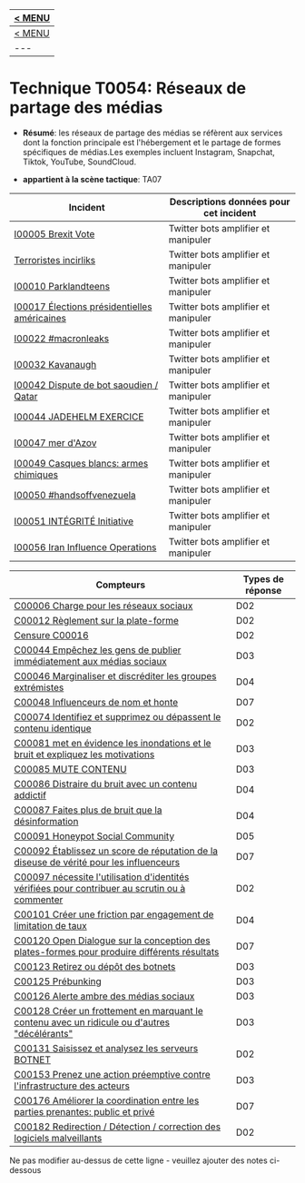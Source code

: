|[< MENU](../README.md)|
|---|
|[< MENU](../../README.md)|
|---|
# Technique T0054: Réseaux de partage des médias

* **Résumé**: les réseaux de partage des médias se réfèrent aux services dont la fonction principale est l'hébergement et le partage de formes spécifiques de médias.Les exemples incluent Instagram, Snapchat, Tiktok, YouTube, SoundCloud.

* **appartient à la scène tactique**: TA07


|Incident |Descriptions données pour cet incident |
|-------- |-------------------- |
|[I00005 Brexit Vote](../generated_pages/incidents/I00005.md) |Twitter bots amplifier et manipuler |
|[Terroristes incirliks](../generated_pages/incidents/I00007.md) |Twitter bots amplifier et manipuler |
|[I00010 Parklandteens](../generated_pages/incidents/I00010.md) |Twitter bots amplifier et manipuler |
|[I00017 Élections présidentielles américaines](../generated_pages/incidents/I00017.md) |Twitter bots amplifier et manipuler |
|[I00022 #macronleaks](../generated_pages/incidents/I00022.md) |Twitter bots amplifier et manipuler ||[I00029 MH17 Investigation](../generated_pages/incidents/I00029.md) |Twitter bots amplifier et manipuler |
|[I00032 Kavanaugh](../generated_pages/incidents/I00032.md) |Twitter bots amplifier et manipuler |
|[I00042 Dispute de bot saoudien / Qatar](../generated_pages/incidents/I00042.md) |Twitter bots amplifier et manipuler |
|[I00044 JADEHELM EXERCICE](../generated_pages/incidents/I00044.md) |Twitter bots amplifier et manipuler |
|[I00047 mer d'Azov](../generated_pages/incidents/I00047.md) |Twitter bots amplifier et manipuler |
|[I00049 Casques blancs: armes chimiques](../generated_pages/incidents/I00049.md) |Twitter bots amplifier et manipuler |
|[I00050 #handsoffvenezuela](../generated_pages/incidents/I00050.md) |Twitter bots amplifier et manipuler |
|[I00051 INTÉGRITÉ Initiative](../generated_pages/incidents/I00051.md) |Twitter bots amplifier et manipuler |
|[I00056 Iran Influence Operations](../generated_pages/incidents/I00056.md) |Twitter bots amplifier et manipuler ||[I00063 Scandale du dopage olympique](../generated_pages/incidents/I00063.md) |Twitter bots amplifier et manipuler |



|Compteurs |Types de réponse |
|-------- |-------------- |
|[C00006 Charge pour les réseaux sociaux](../generated_pages/counters/C00006.md) |D02 |
|[C00012 Règlement sur la plate-forme](../generated_pages/counters/C00012.md) |D02 |
|[Censure C00016](../generated_pages/counters/C00016.md) |D02 |
|[C00044 Empêchez les gens de publier immédiatement aux médias sociaux](../generated_pages/counters/C00044.md) |D03 |
|[C00046 Marginaliser et discréditer les groupes extrémistes](../generated_pages/counters/C00046.md) |D04 |
|[C00048 Influenceurs de nom et honte](../generated_pages/counters/C00048.md) |D07 |
|[C00074 Identifiez et supprimez ou dépassent le contenu identique](../generated_pages/counters/C00074.md) |D02 |
|[C00081 met en évidence les inondations et le bruit et expliquez les motivations](../generated_pages/counters/C00081.md) |D03 ||[C00082 Ground Truthing comme réponse automatisée à la pollution](../generated_pages/counters/C00082.md) |D03 |
|[C00085 MUTE CONTENU](../generated_pages/counters/C00085.md) |D03 |
|[C00086 Distraire du bruit avec un contenu addictif](../generated_pages/counters/C00086.md) |D04 |
|[C00087 Faites plus de bruit que la désinformation](../generated_pages/counters/C00087.md) |D04 |
|[C00091 Honeypot Social Community](../generated_pages/counters/C00091.md) |D05 |
|[C00092 Établissez un score de réputation de la diseuse de vérité pour les influenceurs](../generated_pages/counters/C00092.md) |D07 |
|[C00097 nécessite l'utilisation d'identités vérifiées pour contribuer au scrutin ou à commenter](../generated_pages/counters/C00097.md) |D02 |
|[C00101 Créer une friction par engagement de limitation de taux](../generated_pages/counters/C00101.md) |D04 |
|[C00120 Open Dialogue sur la conception des plates-formes pour produire différents résultats](../generated_pages/counters/C00120.md) |D07 ||[C00122 Modelation du contenu](../generated_pages/counters/C00122.md) |D02 |
|[C00123 Retirez ou dépôt des botnets](../generated_pages/counters/C00123.md) |D03 |
|[C00125 Prébunking](../generated_pages/counters/C00125.md) |D03 |
|[C00126 Alerte ambre des médias sociaux](../generated_pages/counters/C00126.md) |D03 |
|[C00128 Créer un frottement en marquant le contenu avec un ridicule ou d'autres "décélérants"](../generated_pages/counters/C00128.md) |D03 |
|[C00131 Saisissez et analysez les serveurs BOTNET](../generated_pages/counters/C00131.md) |D02 |
|[C00153 Prenez une action préemptive contre l'infrastructure des acteurs](../generated_pages/counters/C00153.md) |D03 |
|[C00176 Améliorer la coordination entre les parties prenantes: public et privé](../generated_pages/counters/C00176.md) |D07 |
|[C00182 Redirection / Détection / correction des logiciels malveillants](../generated_pages/counters/C00182.md) |D02 |


Ne pas modifier au-dessus de cette ligne - veuillez ajouter des notes ci-dessous